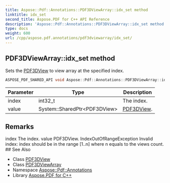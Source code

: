 ```yaml
---
title: Aspose::Pdf::Annotations::PDF3DViewArray::idx_set method
linktitle: idx_set
second_title: Aspose.PDF for C++ API Reference
description: 'Aspose::Pdf::Annotations::PDF3DViewArray::idx_set method. Sets the PDF3DView to view array at the specified index in C++.'
type: docs
weight: 600
url: /cpp/aspose.pdf.annotations/pdf3dviewarray/idx_set/
---
```

## PDF3DViewArray::idx_set method


Sets the [PDF3DView](../../pdf3dview/) to view array at the specified index.

```cpp
ASPOSE_PDF_SHARED_API void Aspose::Pdf::Annotations::PDF3DViewArray::idx_set(int32_t index, System::SharedPtr<PDF3DView> value)
```


| Parameter | Type | Description |
| --- | --- | --- |
| index | int32_t | The index. |
| value | System::SharedPtr\<PDF3DView\> | [PDF3DView](../../pdf3dview/). |
## Remarks


<parameterlist kind="param">
  <parameteritem>
    <parameternamelist>
      <parametername>index</parametername>
    </parameternamelist>
    <parameterdescription>
      <para>The index.</para>
    </parameterdescription>
  </parameteritem>
  <parameteritem>
    <parameternamelist>
      <parametername>value</parametername>
    </parameternamelist>
    <parameterdescription>
      <para>
        <ref refid="class_aspose_1_1_pdf_1_1_annotations_1_1_p_d_f3_d_view" kindref="compound">PDF3DView</ref>.</para>
    </parameterdescription>
  </parameteritem>
</parameterlist><parameterlist kind="exception">
  <parameteritem>
    <parameternamelist>
      <parametername>IndexOutOfRangeException</parametername>
    </parameternamelist>
    <parameterdescription>
      <para>Invalid index: index should be in the range [1..n] where n equals to the views count. </para>
    </parameterdescription>
  </parameteritem>
</parameterlist>
## See Also

* Class [PDF3DView](../../pdf3dview/)
* Class [PDF3DViewArray](../)
* Namespace [Aspose::Pdf::Annotations](../../)
* Library [Aspose.PDF for C++](../../../)
